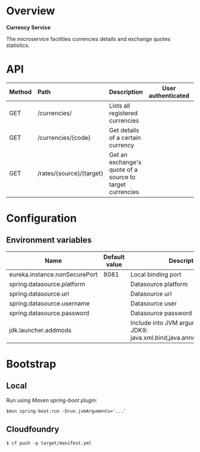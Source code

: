 # Overview

**Currency Service**

The microservice facilities currencies details and exchange quotes statistics. 

# API

| Method | Path | Description | User authenticated | Available from UI |
| --- | :--- | --- | :---: | :---: |
| GET | /currencies/ | Lists all registered currencies | | × |
| GET | /currencies/{code} | Get details of a certain currency | | × |
| GET | /rates/{source}/{target} | Get an exchange's quote of a source to target currencies  |  | × |

# Configuration

## Environment variables

| Name | Default value | Description | 
| --- | --- | --- |
| eureka.instance.nonSecurePort | 8081 |  Local binding port |
| spring.datasource.platform | | Datasource platform |
| spring.datasource.url | | Datasource url |
| spring.datasource.username | | Datasource user |
| spring.datasource.password | | Datasource password |
| jdk.launcher.addmods | | Include into JVM arguments if run on JDK9: java.xml.bind,java.annotations.common |

# Bootstrap

## Local

Run using *Maven spring-boot plugin*:

`$mvn spring-boot:run -Drun.jvmArguments='...'`

## Cloudfoundry

`$ cf push -p target/manifest.yml`

